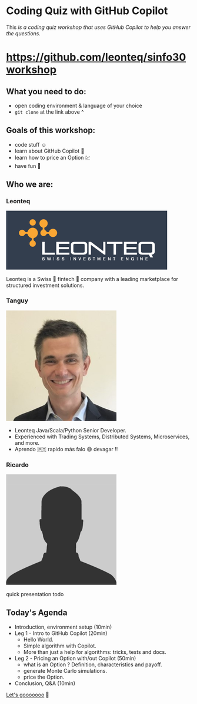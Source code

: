 # Coding Quiz with GitHub Copilot

This *is a coding quiz workshop that uses GitHub Copilot to help you answer the questions.*

#  https://github.com/leonteq/sinfo30workshop

## What you need to do:
- open coding environment & language of your choice
- `git clone` at the link above ^

## Goals of this workshop:
- code stuff :relaxed:
- learn about GitHub Copilot :robot:
- learn how to price an Option :chart:
- have fun :tada:

## Who we are:

### Leonteq
![Leonteq Logo](src/main/resources/static/images/leonteq-logo-b.png)

Leonteq is a Swiss :chocolate_bar: fintech :rocket: company with a leading marketplace for structured investment solutions.

### Tanguy
![Tanguy Bayard](src/main/resources/static/images/tgy-sm.jpg)

- Leonteq Java/Scala/Python Senior Developer.
- Experienced with Trading Systems, Distributed Systems, Microservices, and more.
- Aprendo :portugal: rapido más falo :sweat_smile: devagar !!

### Ricardo
![Ricardo Marques](src/main/resources/static/images/ric-sm.png)

quick presentation todo

## Today's Agenda
- Introduction, environment setup (10min)
- Leg 1 - Intro to GitHub Copilot (20min)
  - Hello World.
  - Simple algorithm with Copilot.
  - More than just a help for algorithms: tricks, tests and docs.
- Leg 2 - Pricing an Option with/out Copilot (50min)
  - what is an Option ? Definition, characteristics and payoff.
  - generate Monte Carlo simulations.
  - price the Option.
- Conclusion, Q&A (10min)

[Let's gooooooo](src/main/resources/instructions/part1.1.md) :rocket:
